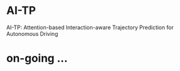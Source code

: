 # AI-TP
AI-TP: Attention-based Interaction-aware Trajectory Prediction for Autonomous Driving
# on-going ...
